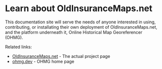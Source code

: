 # Learn about OldInsuranceMaps.net

This documentation site will serve the needs of anyone interested in using, contributing, or installating their own deployment of OldInsuranceMaps.net, and the platform underneath it, Online Historical Map Georeferencer (OHMG).

Related links:

- [OldInsuranceMaps.net](https://oldinsurancemaps.net) - The actual project page
- [ohmg.dev](https://ohmg.dev) - OHMG home page